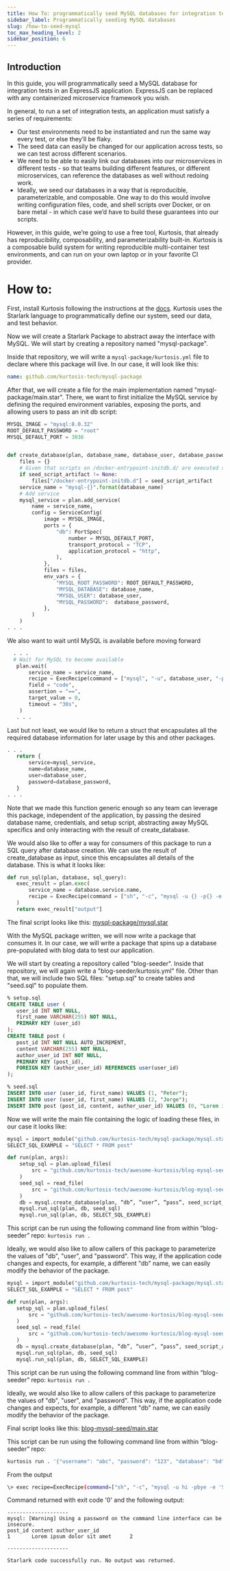 ```yaml
---
title: How To: programmatically seed MySQL databases for integration tests
sidebar_label: Programmatically seeding MySQL databases
slug: /how-to-seed-mysql
toc_max_heading_level: 2
sidebar_position: 6
---
```


Introduction
------------
In this guide, you will programmatically seed a MySQL database for integration tests in an ExpressJS application. ExpressJS can be replaced with any containerized microservice framework you wish.

In general, to run a set of integration tests, an application must satisfy a series of requirements:

- Our test environments need to be instantiated and run the same way every test, or else they’ll be flaky.
- The seed data can easily be changed for our application across tests, so we can test across different scenarios.
- We need to be able to easily link our databases into our microservices in different tests - so that teams building different features, or different microservices, can reference the databases as well without redoing work.
- Ideally, we seed our databases in a way that is reproducible, parameterizable, and composable. One way to do this would involve writing configuration files, code, and shell scripts over Docker, or on bare metal - in which case we’d have to build these guarantees into our scripts.

However, in this guide, we’re going to use a free tool, Kurtosis, that already has reproducibility, composability, and parameterizability built-in. Kurtosis is a composable build system for writing reproducible multi-container test environments, and can run on your own laptop or in your favorite CI provider.

# How to:

First, install Kurtosis following the instructions at the [docs](https://docs.kurtosis.com/install). Kurtosis uses the Starlark language to programmatically define our system, seed our data, and test behavior.

Now we will create a Starlark Package to abstract away the interface with MySQL. We will start by creating a repository named "mysql-package".

Inside that repository, we will write a `mysql-package/kurtosis.yml` file to declare where this package will live. In our case, it will look like this:


```yml
name: github.com/kurtosis-tech/mysql-package
```

After that, we will create a file for the main implementation named "mysql-package/main.star". There, we want to first initialize the MySQL service by defining the required environment variables, exposing the ports, and allowing users to pass an init db script:

```python
MYSQL_IMAGE = "mysql:8.0.32"
ROOT_DEFAULT_PASSWORD = "root"
MYSQL_DEFAULT_PORT = 3036


def create_database(plan, database_name, database_user, database_password, seed_script_artifact = None):
    files = {}
    # Given that scripts on /docker-entrypoint-initdb.d/ are executed sorted by filename
    if seed_script_artifact != None:
        files["/docker-entrypoint-initdb.d"] = seed_script_artifact
    service_name = "mysql-{}".format(database_name)
    # Add service
    mysql_service = plan.add_service(
        name = service_name,
        config = ServiceConfig(
            image = MYSQL_IMAGE,
            ports = {
                "db": PortSpec(
                    number = MYSQL_DEFAULT_PORT,
                    transport_protocol = "TCP",
                    application_protocol = "http",
                ),
            },
            files = files,
            env_vars = {
                "MYSQL_ROOT_PASSWORD": ROOT_DEFAULT_PASSWORD,
                "MYSQL_DATABASE": database_name,
                "MYSQL_USER": database_user,
                "MYSQL_PASSWORD":  database_password,
            },
        )
    )
. . .
```

We also want to wait until MySQL is available before moving forward
```python
  . . .
  # Wait for MySQL to become available
   plan.wait(
       service_name = service_name,
       recipe = ExecRecipe(command = ["mysql", "-u", database_user, "-p{}".format(database_password), database_name]),
       field = "code",
       assertion = "==",
       target_value = 0,
       timeout = "30s",
    )
   . . .
```

Last but not least, we would like to return a struct that encapsulates all the required database information for later usage by this and other packages.

```python
. . .
   return {
       service=mysql_service,
       name=database_name,
       user=database_user,
       password=database_password,
   }
. . .
```

Note that we made this function generic enough so any team can leverage this package, independent of the application, by passing the desired database name, credentials, and setup script, abstracting away MySQL specifics and only interacting with the result of create_database.

We would also like to offer a way for consumers of this package to run a SQL query after database creation. We can use the result of create_database as input, since this encapsulates all details of the database. This is what it looks like:


```python
def run_sql(plan, database, sql_query):
   exec_result = plan.exec(
       service_name = database.service.name,
       recipe = ExecRecipe(command = ["sh", "-c", "mysql -u {} -p{} -e '{}' {}".format(database.user, database.password, sql_query, database.name)]),
   )
   return exec_result["output"]
```

The final script looks like this: [mysql-package/mysql.star](https://github.com/kurtosis-tech/mysql-package/blob/main/mysql.star)

With the MySQL package written, we will now write a package that consumes it. In our case, we will write a package that spins up a database pre-populated with blog data to test our application.

We will start by creating a repository called "blog-seeder". Inside that repository, we will again write a "blog-seeder/kurtosis.yml" file. Other than that, we will include two SQL files: "setup.sql" to create tables and "seed.sql" to populate them.

```sql
% setup.sql
CREATE TABLE user (
   user_id INT NOT NULL,
   first_name VARCHAR(255) NOT NULL,
   PRIMARY KEY (user_id)
);
CREATE TABLE post (
   post_id INT NOT NULL AUTO_INCREMENT,
   content VARCHAR(255) NOT NULL,
   author_user_id INT NOT NULL,
   PRIMARY KEY (post_id),
   FOREIGN KEY (author_user_id) REFERENCES user(user_id)
);

% seed.sql
INSERT INTO user (user_id, first_name) VALUES (1, "Peter");
INSERT INTO user (user_id, first_name) VALUES (2, "Jorge");
INSERT INTO post (post_id, content, author_user_id) VALUES (0, "Lorem ipsum dolor sit amet", 2);
```

Now we will write the main file containing the logic of loading these files, in our case it looks like:

```python
mysql = import_module("github.com/kurtosis-tech/mysql-package/mysql.star")
SELECT_SQL_EXAMPLE = "SELECT * FROM post"

def run(plan, args):
    setup_sql = plan.upload_files(
        src = "github.com/kurtosis-tech/awesome-kurtosis/blog-mysql-seed/setup.sql",
    )
    seed_sql = read_file(
        src = "github.com/kurtosis-tech/awesome-kurtosis/blog-mysql-seed/seed.sql",
    )
    db = mysql.create_database(plan, “db”, “user”, “pass”, seed_script_artifact = setup_sql)
    mysql.run_sql(plan, db, seed_sql)
    mysql.run_sql(plan, db, SELECT_SQL_EXAMPLE)
```
This script can be run using the following command line from within “blog-seeder” repo: `kurtosis run .`

Ideally, we would also like to allow callers of this package to parameterize the values of "db", "user", and "password". This way, if the application code changes and expects, for example, a different "db" name, we can easily modify the behavior of the package.

```python
mysql = import_module("github.com/kurtosis-tech/mysql-package/mysql.star")
SELECT_SQL_EXAMPLE = "SELECT * FROM post"

def run(plan, args):
   setup_sql = plan.upload_files(
       src = "github.com/kurtosis-tech/awesome-kurtosis/blog-mysql-seed/setup.sql",
   )
   seed_sql = read_file(
       src = "github.com/kurtosis-tech/awesome-kurtosis/blog-mysql-seed/seed.sql",
   )
   db = mysql.create_database(plan, “db”, “user”, “pass”, seed_script_artifact = setup_sql)
   mysql.run_sql(plan, db, seed_sql)
   mysql.run_sql(plan, db, SELECT_SQL_EXAMPLE)
```

This script can be run using the following command line from within “blog-seeder” repo: `kurtosis run .`

Ideally, we would also like to allow callers of this package to parameterize the values of "db", "user", and "password". This way, if the application code changes and expects, for example, a different "db" name, we can easily modify the behavior of the package.

Final script looks like this: [blog-mysql-seed/main.star](https://github.com/kurtosis-tech/awesome-kurtosis/blob/main/blog-mysql-seed/main.star)

This script can be run using the following command line from within “blog-seeder” repo:

```bash
kurtosis run . '{"username": "abc", "password": "123", "database": "bd"}'
```

From the output

```bash
\> exec recipe=ExecRecipe(command=["sh", "-c", "mysql -u hi -pbye -e 'SELECT * FROM post' bd"])
```

Command returned with exit code '0' and the following output:
```console
--------------------
mysql: [Warning] Using a password on the command line interface can be insecure.
post_id content author_user_id
1       Lorem ipsum dolor sit amet      2

--------------------

Starlark code successfully run. No output was returned.
```